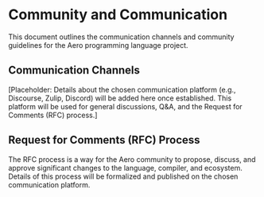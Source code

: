 # Community and Communication

This document outlines the communication channels and community guidelines for the Aero programming language project.

## Communication Channels

[Placeholder: Details about the chosen communication platform (e.g., Discourse, Zulip, Discord) will be added here once established. This platform will be used for general discussions, Q&A, and the Request for Comments (RFC) process.]

## Request for Comments (RFC) Process

The RFC process is a way for the Aero community to propose, discuss, and approve significant changes to the language, compiler, and ecosystem. Details of this process will be formalized and published on the chosen communication platform.


